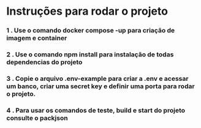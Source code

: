 # Instruções para rodar o projeto

### 1 . Use o comando docker compose -up para criação de imagem e container

### 2 . Use o comando npm install para instalação de todas dependencias do projeto

### 3 . Copie o arquivo .env-example para criar a .env e acessar um banco, criar uma secret key e definir uma porta para rodar o projeto.

### 4 . Para usar os comandos de teste, build e start do projeto consulte o packjson


